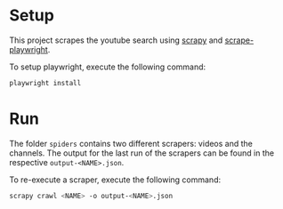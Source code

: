 # Setup

This project scrapes the youtube search using [scrapy](https://scrapy.org/) and [scrape-playwright](https://github.com/scrapy-plugins/scrapy-playwright).

To setup playwright, execute the following command:

```bash
playwright install
```

# Run

The folder `spiders` contains two different scrapers: videos and the channels. The output for the last run of the scrapers can be found in the respective `output-<NAME>.json`.

To re-execute a scraper, execute the following command:

```bash
scrapy crawl <NAME> -o output-<NAME>.json
```
